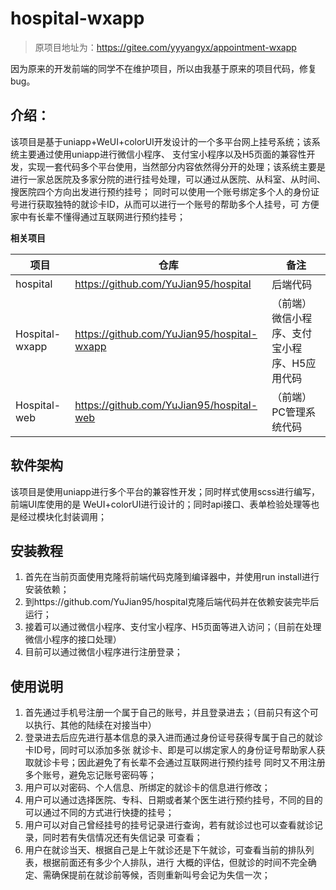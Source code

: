 # hospital-wxapp

> 原项目地址为：https://gitee.com/yyyangyx/appointment-wxapp

因为原来的开发前端的同学不在维护项目，所以由我基于原来的项目代码，修复bug。

## 介绍：
该项目是基于uniapp+WeUI+colorUI开发设计的一个多平台网上挂号系统；该系统主要通过使用uniapp进行微信小程序、
支付宝小程序以及H5页面的兼容性开发，实现一套代码多个平台使用，当然部分内容依然得分开的处理；该系统主要是
进行一家总医院及多家分院的进行挂号处理，可以通过从医院、从科室、从时间、搜医院四个方向出发进行预约挂号；
同时可以使用一个账号绑定多个人的身份证号进行获取独特的就诊卡ID，从而可以进行一个账号的帮助多个人挂号，可
方便家中有长辈不懂得通过互联网进行预约挂号；

**相关项目**

| 项目           | 仓库                                       | 备注                                         |
| -------------- | ------------------------------------------ | -------------------------------------------- |
| hospital       | https://github.com/YuJian95/hospital       | 后端代码                                     |
| Hospital-wxapp | https://github.com/YuJian95/hospital-wxapp | （前端）微信小程序、支付宝小程序、H5应用代码 |
| Hospital-web   | https://github.com/YuJian95/hospital-web   | （前端）PC管理系统代码     

## 软件架构
该项目是使用uniapp进行多个平台的兼容性开发；同时样式使用scss进行编写，前端UI库使用的是
WeUI+colorUI进行设计的；同时api接口、表单检验处理等也是经过模块化封装调用；

## 安装教程
1. 首先在当前页面使用克隆将前端代码克隆到编译器中，并使用run install进行安装依赖；
3. 到https://github.com/YuJian95/hospital克隆后端代码并在依赖安装完毕后运行；
4. 接着可以通过微信小程序、支付宝小程序、H5页面等进入访问；（目前在处理微信小程序的接口处理）
5. 目前可以通过微信小程序进行注册登录；

## 使用说明
1. 首先通过手机号注册一个属于自己的账号，并且登录进去；（目前只有这个可以执行、其他的陆续在对接当中）
2. 登录进去后应先进行基本信息的录入进而通过身份证号获得专属于自己的就诊卡ID号，同时可以添加多张
   就诊卡、即是可以绑定家人的身份证号帮助家人获取就诊卡号；因此避免了有长辈不会通过互联网进行预约挂号
   同时又不用注册多个账号，避免忘记账号密码等；
3. 用户可以对密码、个人信息、所绑定的就诊卡的信息进行修改；
4. 用户可以通过选择医院、专科、日期或者某个医生进行预约挂号，不同的目的可以通过不同的方式进行快捷的挂号；
5. 用户可以对自己曾经挂号的挂号记录进行查询，若有就诊过也可以查看就诊记录，同时若有失信情况还有失信记录
   可查看；
6. 用户在就诊当天、根据自己是上午就诊还是下午就诊，可查看当前的排队列表，根据前面还有多少个人排队，进行
   大概的评估，但就诊的时间不完全确定、需确保提前在就诊前等候，否则重新叫号会记为失信一次；
